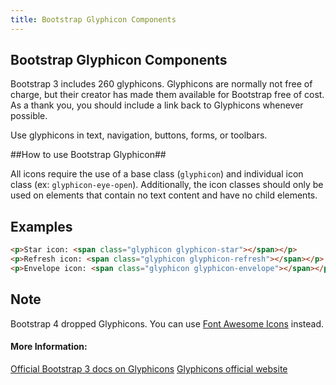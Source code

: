 ```yaml
---
title: Bootstrap Glyphicon Components
---
```

## Bootstrap Glyphicon Components

Bootstrap 3 includes 260 glyphicons. Glyphicons are normally not free of charge, but their creator has made them available for Bootstrap free of cost. As a thank you, you should include a link back to Glyphicons whenever possible.

Use glyphicons in text, navigation, buttons, forms, or toolbars.

##How to use Bootstrap Glyphicon##

All icons require the use of a base class (`glyphicon`) and individual icon class (ex: `glyphicon-eye-open`). Additionally, the icon classes should only be used on elements that contain no text content and have no child elements.

## Examples

```html
<p>Star icon: <span class="glyphicon glyphicon-star"></span></p>
<p>Refresh icon: <span class="glyphicon glyphicon-refresh"></span></p>
<p>Envelope icon: <span class="glyphicon glyphicon-envelope"></span></p> 
```

## Note
Bootstrap 4 dropped Glyphicons. You can use <a href='http://fontawesome.io/icons/' target='_blank' rel='nofollow'>Font Awesome Icons</a> instead.

#### More Information:
<a href='https://getbootstrap.com/docs/3.3/components/#glyphicons' target='_blank' rel='nofollow'>Official Bootstrap 3 docs on Glyphicons</a>
<a href='https://glyphicons.com/' target='_blank' rel='nofollow'>Glyphicons official website</a>



